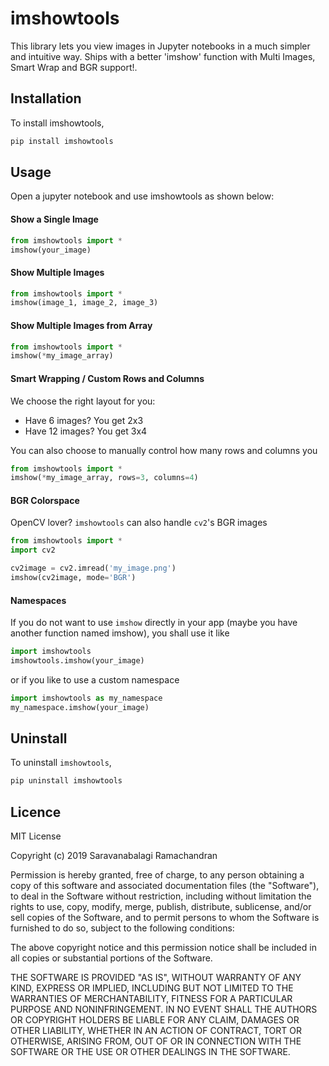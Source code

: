 # imshowtools

This library lets you view images in Jupyter notebooks in a much simpler and intuitive way. Ships with a better 'imshow' function with Multi Images, Smart Wrap and BGR support!.

## Installation

To install imshowtools,

```python
pip install imshowtools
```

## Usage

Open a jupyter notebook and use imshowtools as shown below:

#### Show a Single Image
```python
from imshowtools import *
imshow(your_image)
```

#### Show Multiple Images
```python
from imshowtools import *
imshow(image_1, image_2, image_3)
```

#### Show Multiple Images from Array
```python
from imshowtools import *
imshow(*my_image_array)
```

#### Smart Wrapping / Custom Rows and Columns
We choose the right layout for you:

* Have 6 images? You get 2x3
* Have 12 images? You get 3x4

You can also choose to manually control how many rows and columns you
```python
from imshowtools import *
imshow(*my_image_array, rows=3, columns=4)
```

#### BGR Colorspace

OpenCV lover? `imshowtools` can also handle `cv2`'s BGR images
```python
from imshowtools import *
import cv2

cv2image = cv2.imread('my_image.png')
imshow(cv2image, mode='BGR')
```

#### Namespaces
If you do not want to use `imshow` directly in your app (maybe you have another function named imshow), you shall use it like

```python
import imshowtools
imshowtools.imshow(your_image)
```

or if you like to use a custom namespace
```python
import imshowtools as my_namespace
my_namespace.imshow(your_image)
```

## Uninstall

To uninstall `imshowtools`,

```python
pip uninstall imshowtools
```

## Licence

MIT License

Copyright (c) 2019 Saravanabalagi Ramachandran

Permission is hereby granted, free of charge, to any person obtaining a copy of this software and associated documentation files (the "Software"), to deal in the Software without restriction, including without limitation the rights to use, copy, modify, merge, publish, distribute, sublicense, and/or sell copies of the Software, and to permit persons to whom the Software is furnished to do so, subject to the following conditions:

The above copyright notice and this permission notice shall be included in all copies or substantial portions of the Software.

THE SOFTWARE IS PROVIDED "AS IS", WITHOUT WARRANTY OF ANY KIND, EXPRESS OR IMPLIED, INCLUDING BUT NOT LIMITED TO THE WARRANTIES OF MERCHANTABILITY, FITNESS FOR A PARTICULAR PURPOSE AND NONINFRINGEMENT. IN NO EVENT SHALL THE AUTHORS OR COPYRIGHT HOLDERS BE LIABLE FOR ANY CLAIM, DAMAGES OR OTHER LIABILITY, WHETHER IN AN ACTION OF CONTRACT, TORT OR OTHERWISE, ARISING FROM, OUT OF OR IN CONNECTION WITH THE SOFTWARE OR THE USE OR OTHER DEALINGS IN THE SOFTWARE.